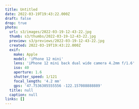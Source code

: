 ```yaml
---
title: Untitled
date: 2022-03-19T19:43:22.000Z
draft: false
drop: true
photo:
  url: s3/images/2022-03-19-12-43-22.jpg
  thumb: s3/thumbs/2022-03-19-12-43-22.jpg
  preview: s3/previews/2022-03-19-12-43-22.jpg
  created: 2022-03-19T19:43:22.000Z
  exif:
    make: Apple
    model: 'iPhone 12 mini'
    lens: 'iPhone 12 mini back dual wide camera 4.2mm f/1.6'
    iso: 40
    aperture: 1.6
    shutter_speed: 1/121
    focal_length: '4.2 mm'
    gps: '47.7536305555556 -122.157088888889'
  title: null
  caption: null
links: []
---
```


